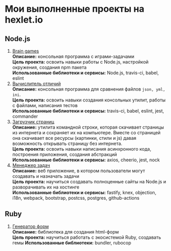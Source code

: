 # Мои выполненные проекты на hexlet.io
## Node.js
1. [Brain games](https://github.com/CyberHedgehog/project-lvl1-s490)  
**Описание:** консольная программа с играми-задачами  
**Цель проекта:** освоить навыки работы с Node.js, настройкой окружения, создания npm пакета  
**Использованные библиотеки и сервисы:** Node.js, travis-ci, babel, eslint  
2. [Вычислитель отличий](https://github.com/CyberHedgehog/project-lvl2-s491)  
**Описание:** консольная программа для сравнения файлов `json, yml, ini`.  
**Цель проекта:** освоить навыки создания консольных утилит, работы с файлами, написания тестов  
**Использованные библиотеки и сервисы:** travis-ci, babel, eslint, jest, commander  
3. [Загрузчик страниц](https://github.com/CyberHedgehog/backend-project-lvl3)  
**Описание:** утилита командной строки, которая скачивает страницы из интернета и сохраняет их на компьютере. Вместе со страницей она скачивает все ресурсы (картинки, стили и js) давая возможность открывать страницу без интернета.  
**Цель проекта:** освоить навыки написания асинхронного кода, построения приложения, создания абстракций  
**Использованные библиотеки и сервисы:** axios, cheerio, jest, nock  
4. [Менеджер задач](https://github.com/CyberHedgehog/backend-project-lvl4)  
**Описание:** веб приложение, в котором пользователи могут создавать и назначать задачи   
**Цель проекта:** научиться создавать полноценные сайты на Node.js и разворачивать их на хостинге  
**Использованные библиотеки и сервисы:** fastify, knex, objection, i18n, webpack, bootstrap, postcss, postgres, github-actions

## Ruby
1. [Генератор форм](https://github.com/CyberHedgehog/rails-project-lvl1)  
**Описание:** библиотека для создания html-форм  
**Цель проекта:** научиться работать с экосистемой Ruby, создавать гемы
**Использованные библиотеки:** bundler, rubocop
